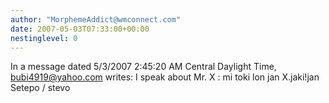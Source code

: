 ```yaml
---
author: "MorphemeAddict@wmconnect.com"
date: 2007-05-03T07:33:00+00:00
nestinglevel: 0
---
```

In a message dated 5/3/2007 2:45:20 AM Central Daylight Time, [bubi4919@yahoo.com](mailto://bubi4919@yahoo.com) writes:
I speak about Mr. X : mi toki lon jan X.jaki!jan Setepo / stevo